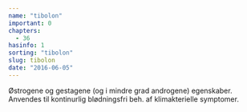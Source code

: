 ```yaml
---
name: "tibolon"
important: 0
chapters:  
  - 36
hasinfo: 1
sorting: "tibolon"
slug: tibolon
date: "2016-06-05"
---
```


Østrogene og gestagene (og i mindre grad androgene) egenskaber. Anvendes til kontinurlig blødningsfri beh. af klimakterielle symptomer.
